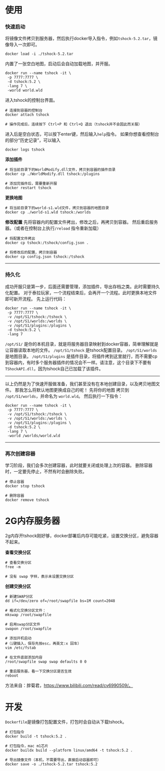 
# 使用

### 快速启动
将镜像文件拷贝到服务器，然后执行docker导入指令，例如`tshock-5.2.tar`，镜像导入一次即可。
```shell
docker load -i ./tshock-5.2.tar
```


内置了一张空白地图，启动后会自动加载地图，并开服。
```shell
docker run --name tshock -it \
 -p 7777:7777 \
 -d tshock:5.2 \
 -lang 7 \
 -world world.wld
```

进入tshock的控制台界面。
```shell
# 连接到容器的控制台
docker attach tshock

# 操作完成后，连续按下 Ctrl+P 和 Ctrl+Q 退出（tshock并不会因此而关服）
```

进入后是空白状态，可以按下enter键，然后输入`help`指令。
如果你想查看控制台的部分“历史记录”，可以输入
```shell
docker logs tshock
```


**添加插件**
```shell
# 将当前目录下的WorldModify.dll文件，拷贝到容器的插件目录
docker cp ./WorldModify.dll tshock:/plugins

# 添加完插件后，需要重新开服
docker restart tshock
```

**更换地图**
```shell
# 将当前目录下的world-s1.wld文件，拷贝到容器的地图目录
docker cp ./world-s1.wld tshock:/worlds
```


**修改配置**
先将容器内的配置文件拷出，修改之后，再拷贝到容器。
然后重启服务器。（或者在控制台上执行`/reload` 指令重新加载）
```shell
# 将配置文件拷出
docker cp tshock:/tshock/config.json .

# 将修改后的配置，拷贝到容器
docker cp config.json tshock:/tshock
```


----


### 持久化
成功开服只是第一步，后面还需要管理，添加插件，导出存档之类。此时需要持久化配置。
对于泰拉玩家，一个流程结束后，会再开一个流程。此时更换本地文件即可新开流程。
先上运行代码：
```
docker run --name tshock -it \
 -p 7777:7777 \
 -v /opt/S1/tshock:/tshock \
 -v /opt/S1/worlds:/worlds \
 -v /opt/S1/plugins:/plugins \
 -d tshock:5.2 \
 -lang 7
```

`/opt/S1/` 是你的本机目录，就是将服务器目录映射到docker容器，简单理解就是让容器读取本地的文件。
`/opt/S1/tshock` 是tshock配置目录。
`/opt/S1/worlds` 是地图目录。
`/opt/S1/plugins` 是插件目录，将插件拷到这里就行，而不需要cp到容器内，有时多个服务器插件的情况会不一样。请注意，这个目录下不要有`TShockAPI.dll`，因为tshock自己已加载了该插件。

---

以上仍然是为了快速开服做准备，我们甚至没有在本地创建目录，以及拷贝地图文件。
那我怎么将默认地图更换成自己的呢！
先将你的地图 拷贝到 `/opt/S1/worlds`，并命名为 `world.wld`。
然后执行一下指令：
```
docker run --name tshock -it \
 -p 7777:7777 \
 -v /opt/S1/tshock:/tshock \
 -v /opt/S1/worlds:/worlds \
 -v /opt/S1/plugins:/plugins \
 -d tshock:5.2 \
 -lang 7 \
 -world /worlds/world.wld
```

---

### 再次创建容器
学习阶段，我们会多次创建容器，此时就要关闭或处理上次的容器。
删除容器时，一定要先停止，不然有时会删除失败。
```shell
# 停止容器
docker stop tshock

# 删除容器
docker remove tshock
```


# 2G内存服务器
2g内存开tshock刚好够，docker部署后内存可能吃紧，设置交换分区，避免容器不起来。

**查看交换分区**
```shell
# 查看交换分区
free -m

# 没有 swap 字样，表示未设置交换分区
```


**创建交换分区**
```shell
# 新建SWAP分区
dd if=/dev/zero of=/root/swapfile bs=1M count=2048

# 格式化交换分区文件：
mkswap /root/swapfile

# 启用swap分区文件
swapon /root/swapfile

# 添加开机启动
#（i键插入，保存先按esc，再英文:x 回车）
vim /etc/fstab

# 在文件底部添加内容
/root/swapfile swap swap defaults 0 0

# 重启服务器，看一下交换分区是否生效
reboot
```

方法来自：胖菊君，https://www.bilibili.com/read/cv6990509/。



# 开发
`Dockerfile`是镜像打包配置文件，打包时会自动从下载tshock。
```shell
# 打包指令
docker build -t tshock:5.2 .

# 打包指令，mac m1芯片
docker buildx build --platform linux/amd64 -t tshock:5.2 .

# 导出镜像文件（本机，不需要导出，直接启动容器即可）
docker save -o ./tshock-5.2.tar tshock:5.2
```


